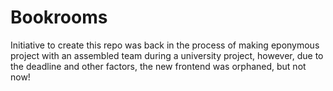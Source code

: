 # Bookrooms

Initiative to create this repo was back in the process of making eponymous project with an assembled team during a university project, however, due to the deadline and other factors, the new frontend was orphaned, but not now!

